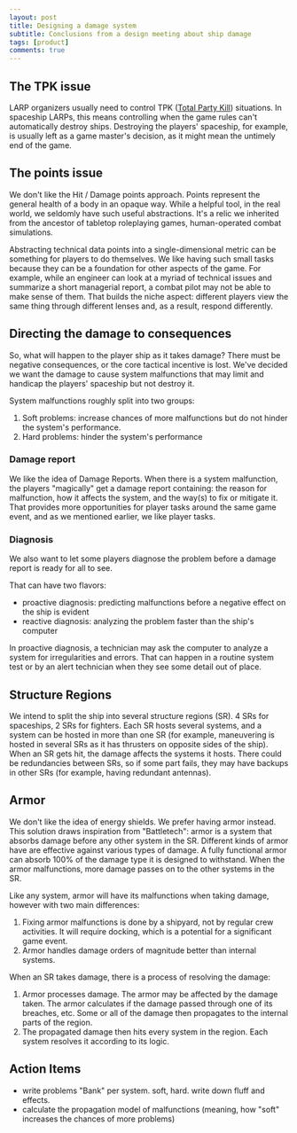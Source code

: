 ```yaml
---
layout: post
title: Designing a damage system
subtitle: Conclusions from a design meeting about ship damage
tags: [product]
comments: true
---
```


## The TPK issue
LARP organizers usually need to control TPK ([Total Party Kill](https://dnd4.fandom.com/wiki/Total_party_kill)) situations. In spaceship LARPs, this means controlling when the game rules can't automatically destroy ships. Destroying the players' spaceship, for example, is usually left as a game master's decision, as it might mean the untimely end of the game.

## The points issue
We don't like the Hit / Damage points approach. Points represent the general health of a body in an opaque way. While a helpful tool, in the real world, we seldomly have such useful abstractions. It's a relic we inherited from the ancestor of tabletop roleplaying games, human-operated combat simulations.

Abstracting technical data points into a single-dimensional metric can be something for players to do themselves. We like having such small tasks because they can be a foundation for other aspects of the game. For example, while an engineer can look at a myriad of technical issues and summarize a short managerial report, a combat pilot may not be able to make sense of them. That builds the niche aspect: different players view the same thing through different lenses and, as a result, respond differently. 

## Directing the damage to consequences
So, what will happen to the player ship as it takes damage? There must be negative consequences, or the core tactical incentive is lost.
We've decided we want the damage to cause system malfunctions that may limit and handicap the players' spaceship but not destroy it.

System malfunctions roughly split into two groups:
1. Soft problems: increase chances of more malfunctions but do not hinder the system's performance.
2. Hard problems: hinder the system's performance

### Damage report
We like the idea of Damage Reports. When there is a system malfunction, the players "magically" get a damage report containing: the reason for malfunction, how it affects the system, and the way(s) to fix or mitigate it. That provides more opportunities for player tasks around the same game event, and as we mentioned earlier, we like player tasks.

### Diagnosis
We also want to let some players diagnose the problem before a damage report is ready for all to see.

That can have two flavors: 
 - proactive diagnosis: predicting malfunctions before a negative effect on the ship is evident 
 - reactive diagnosis: analyzing the problem faster than the ship's computer

In proactive diagnosis, a technician may ask the computer to analyze a system for irregularities and errors. That can happen in a routine system test or by an alert technician when they see some detail out of place.

## Structure Regions
We intend to split the ship into several structure regions (SR). 4 SRs for spaceships, 2 SRs for fighters. Each SR hosts several systems, and a system can be hosted in more than one SR (for example, maneuvering is hosted in several SRs as it has thrusters on opposite sides of the ship). When an SR gets hit, the damage affects the systems it hosts. There could be redundancies between SRs, so if some part fails, they may have backups in other SRs (for example, having redundant antennas).

## Armor
We don't like the idea of energy shields. We prefer having armor instead. This solution draws inspiration from "Battletech": armor is a system that absorbs damage before any other system in the SR. Different kinds of armor have are effective against various types of damage. A fully functional armor can absorb 100% of the damage type it is designed to withstand. When the armor malfunctions, more damage passes on to the other systems in the SR. 

Like any system, armor will have its malfunctions when taking damage, however with two main differences:
1. Fixing armor malfunctions is done by a shipyard, not by regular crew activities. It will require docking, which is a potential for a significant game event.
2. Armor handles damage orders of magnitude better than internal systems.

When an SR takes damage, there is a process of resolving the damage:
1. Armor processes damage. The armor may be affected by the damage taken. The armor calculates if the damage passed through one of its breaches, etc. Some or all of the damage then propagates to the internal parts of the region. 
2. The propagated damage then hits every system in the region. Each system resolves it according to its logic.

## Action Items
 - write problems "Bank" per system. soft, hard. write down fluff and effects.
 - calculate the propagation model of malfunctions (meaning, how "soft" increases the chances of more problems) 

